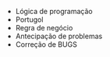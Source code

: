 - Lógica de programação
- Portugol
- Regra de negócio
- Antecipação de problemas
- Correção de BUGS
